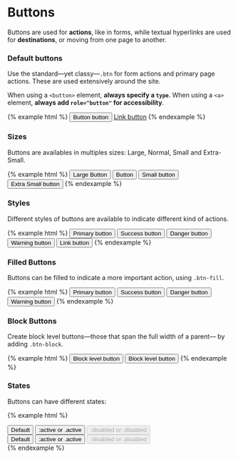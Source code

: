 # Buttons

Buttons are used for **actions**, like in forms, while textual hyperlinks are used for **destinations**, or moving from one page to another.

### Default buttons

Use the standard—yet classy—`.btn` for form actions and primary page actions. These are used extensively around the site.

When using a `<button>` element, **always specify a `type`**. When using a `<a>` element, **always add `role="button"` for accessibility**.

{% example html %}
<button class="btn btn-default" type="button">Button button</button>
<a class="btn btn-default" href="#" role="button">Link button</a>
{% endexample %}

### Sizes

Buttons are availables in multiples sizes: Large, Normal, Small and Extra-Small.

{% example html %}
<button class="btn btn-default btn-lg" type="button">Large Button</button>
<button class="btn btn-default" type="button">Button</button>
<button class="btn btn-default btn-sm" type="button">Small button</button>
<button class="btn btn-default btn-xs" type="button">Extra Small button</button>
{% endexample %}

### Styles

Different styles of buttons are available to indicate different kind of actions.

{% example html %}
<button class="btn btn-primary" type="button">Primary button</button>
<button class="btn btn-success" type="button">Success button</button>
<button class="btn btn-danger" type="button">Danger button</button>
<button class="btn btn-warning" type="button">Warning button</button>
<button class="btn btn-link" type="button">Link button</button>
{% endexample %}

### Filled Buttons

Buttons can be filled to indicate a more important action, using `.btn-fill`.

{% example html %}
<button class="btn btn-primary btn-fill" type="button">Primary button</button>
<button class="btn btn-success btn-fill" type="button">Success button</button>
<button class="btn btn-danger btn-fill" type="button">Danger button</button>
<button class="btn btn-warning btn-fill" type="button">Warning button</button>
{% endexample %}

### Block Buttons

Create block level buttons—those that span the full width of a parent— by adding `.btn-block`.

{% example html %}
<button type="button" class="btn btn-primary btn-fill btn-lg btn-block">Block level button</button>
<button type="button" class="btn btn-default btn-lg btn-block">Block level button</button>
{% endexample %}

### States

Buttons can have different states:

{% example html %}
<div class="btn-toolbar">
    <button class="btn btn-default" type="button">Default</button>
    <button class="btn btn-default active" type="button">:active or .active</button>
    <button class="btn btn-default" disabled type="button">:disabled or .disabled</button>
</div>
<div class="btn-toolbar">
    <button class="btn btn-primary btn-fill" type="button">Default</button>
    <button class="btn btn-primary btn-fill active" type="button">:active or .active</button>
    <button class="btn btn-primary btn-fill" disabled type="button">:disabled or .disabled</button>
</div>
{% endexample %}
